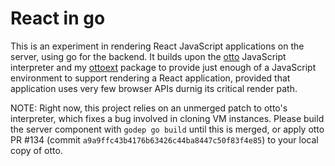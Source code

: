 React in go
===========

This is an experiment in rendering React JavaScript applications on the server,
using go for the backend. It builds upon the [otto](https://github.com/robertkrimen/otto)
JavaScript interpreter and my [ottoext](http://fknsrs.biz/p/ottoext) package to
provide just enough of a JavaScript environment to support rendering a React
application, provided that application uses very few browser APIs durnig its
critical render path.

NOTE: Right now, this project relies on an unmerged patch to otto's interpreter,
which fixes a bug involved in cloning VM instances. Please build the server
component with `godep go build` until this is merged, or apply otto PR #134
(commit `a9a9ffc43b4176b63426c44ba8447c50f83f4e85`) to your local copy of otto.
